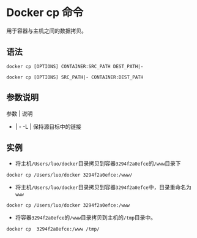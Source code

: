 # Docker cp 命令


用于容器与主机之间的数据拷贝。


## 语法

```
docker cp [OPTIONS] CONTAINER:SRC_PATH DEST_PATH|-

docker cp [OPTIONS] SRC_PATH|- CONTAINER:DEST_PATH
```

## 参数说明

参数 | 说明
- | -
-L | 保持源目标中的链接


## 实例

- 将主机`/Users/luo/docker`目录拷贝到容器`3294f2a0efce`的`/www`目录下

```
docker cp /Users/luo/docker 3294f2a0efce:/www/
```

- 将主机`/Users/luo/docker`目录拷贝到容器`3294f2a0efce`中，目录重命名为`www`

```
docker cp /Users/luo/docker 3294f2a0efce:/www
```

- 将容器`3294f2a0efce`的`/www`目录拷贝到主机的`/tmp`目录中。

```
docker cp  3294f2a0efce:/www /tmp/
```